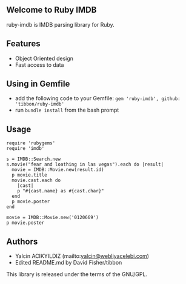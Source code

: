 Welcome to Ruby IMDB
--------------------

ruby-imdb is IMDB parsing library for Ruby.

Features
--------

- Object Oriented design
- Fast access to data

Using in Gemfile
--------

- add the following code to your Gemfile: `gem 'ruby-imdb', github: 'tibbon/ruby-imdb'`
- run `bundle install` from the bash prompt


Usage
-----
    require 'rubygems'
    require 'imdb'

    s = IMDB::Search.new
    s.movie("fear and loathing in las vegas").each do |result|
      movie = IMDB::Movie.new(result.id)
      p movie.title
      movie.cast.each do
        |cast|
        p "#{cast.name} as #{cast.char}"
      end
      p movie.poster
    end

    movie = IMDB::Movie.new('0120669')
    p movie.poster


Authors
-------
- Yalcin ACIKYILDIZ (mailto:yalcin@webliyacelebi.com)
- Edited README.md by David Fisher/tibbon

This library is released under the terms of the GNU/GPL.

